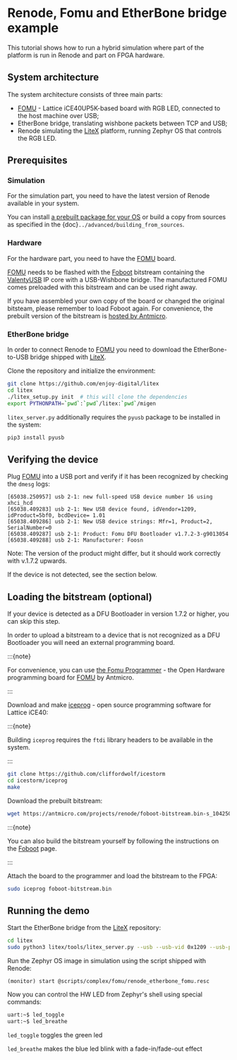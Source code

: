# Renode, Fomu and EtherBone bridge example

This tutorial shows how to run a hybrid simulation where part of the platform is run in Renode and part on FPGA hardware.

## System architecture

The system architecture consists of three main parts:

* [FOMU](https://github.com/im-tomu/fomu-hardware) - Lattice iCE40UP5K-based board with RGB LED, connected to the host machine over USB;
* EtherBone bridge, translating wishbone packets between TCP and USB;
* Renode simulating the [LiteX](https://github.com/enjoy-digital/litex) platform, running Zephyr OS that controls the RGB LED.

## Prerequisites

### Simulation

For the simulation part, you need to have the latest version of Renode available in your system.

You can install [a prebuilt package for your OS](https://github.com/renode/renode/releases) or build a copy from sources as specified in the {doc}`../advanced/building_from_sources`.

### Hardware

For the hardware part, you need to have the [FOMU](https://github.com/im-tomu/fomu-hardware) board.

[FOMU](https://github.com/im-tomu/fomu-hardware) needs to be flashed with the [Foboot](https://github.com/im-tomu/foboot) bitstream containing the [ValentyUSB](https://github.com/mithro/valentyusb) IP core with a USB-Wishbone bridge.
The manufactured FOMU comes preloaded with this bitstream and can be used right away.

If you have assembled your own copy of the board or changed the original bitsteam, please remember to load Foboot again.
For convenience, the prebuilt version of the bitstream is [hosted by Antmicro](https://antmicro.com/projects/renode/foboot-bitstream.bin-s_104250-fc5f419372eb9a3a0baa5556483163bcfccb7d33).

### EtherBone bridge

In order to connect Renode to [FOMU](https://github.com/im-tomu/fomu-hardware) you need to download the EtherBone-to-USB bridge shipped with [LiteX](https://github.com/enjoy-digital/litex).

Clone the repository and initialize the environment:

```bash
git clone https://github.com/enjoy-digital/litex
cd litex
./litex_setup.py init  # this will clone the dependencies
export PYTHONPATH=`pwd`:`pwd`/litex:`pwd`/migen
```

`litex_server.py` additionally requires the `pyusb` package to be installed in the system:

```bash
pip3 install pyusb
```

## Verifying the device

Plug [FOMU](https://github.com/im-tomu/fomu-hardware) into a USB port and verify if it has been recognized by checking the `dmesg` logs:

```text
[65038.250957] usb 2-1: new full-speed USB device number 16 using xhci_hcd
[65038.409283] usb 2-1: New USB device found, idVendor=1209, idProduct=5bf0, bcdDevice= 1.01
[65038.409286] usb 2-1: New USB device strings: Mfr=1, Product=2, SerialNumber=0
[65038.409287] usb 2-1: Product: Fomu DFU Bootloader v1.7.2-3-g9013054
[65038.409288] usb 2-1: Manufacturer: Foosn
```

Note: The version of the product might differ, but it should work correctly with v.1.7.2 upwards.

If the device is not detected, see the section below.

## Loading the bitstream (optional)

If your device is detected as a DFU Bootloader in version 1.7.2 or higher, you can skip this step.

In order to upload a bitstream to a device that is not recognized as a DFU Bootloader you will need an external programming board.

:::{note}

For convenience, you can use [the Fomu Programmer](https://github.com/antmicro/fomu-programmer) - the Open Hardware programming board for [FOMU](https://github.com/im-tomu/fomu-hardware) by Antmicro.

:::

Download and make [iceprog](https://github.com/cliffordwolf/icestorm/tree/master/iceprog) - open source programming software for Lattice iCE40:

:::{note}

Building `iceprog` requires the `ftdi` library headers to be available in the system.

:::

```bash
git clone https://github.com/cliffordwolf/icestorm
cd icestorm/iceprog
make
```

Download the prebuilt bitstream:

```bash
wget https://antmicro.com/projects/renode/foboot-bitstream.bin-s_104250-fc5f419372eb9a3a0baa5556483163bcfccb7d33 -O foboot-bitstream.bin
```

:::{note}

You can also build the bitstream yourself by following the instructions on the [Foboot](https://github.com/im-tomu/foboot) page.

:::

Attach the board to the programmer and load the bitstream to the FPGA:

```bash
sudo iceprog foboot-bitstream.bin
```

## Running the demo

Start the EtherBone bridge from the [LiteX](https://github.com/enjoy-digital/litex) repository:

```bash
cd litex
sudo python3 litex/tools/litex_server.py --usb --usb-vid 0x1209 --usb-pid 0x5bf0
```

Run the Zephyr OS image in simulation using the script shipped with Renode:

```text
(monitor) start @scripts/complex/fomu/renode_etherbone_fomu.resc
```

Now you can control the HW LED from Zephyr's shell using special commands:

```bash
uart:~$ led_toggle
uart:~$ led_breathe
```

`led_toggle`
    toggles the green led

`led_breathe`
    makes the blue led blink with a fade-in/fade-out effect

